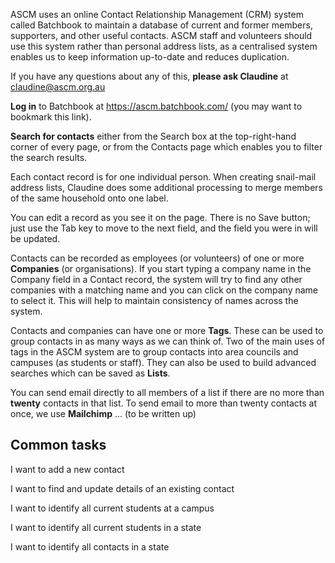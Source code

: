 ASCM uses an online Contact Relationship Management (CRM) system called Batchbook to maintain a database of current and former members, supporters, and other useful contacts. ASCM staff and volunteers should use this system rather than personal address lists, as a centralised system enables us to keep information up-to-date and reduces duplication.

If you have any questions about any of this, **please ask Claudine** at claudine@ascm.org.au

**Log in** to Batchbook at https://ascm.batchbook.com/ (you may want to bookmark this link).

**Search for contacts** either from the Search box at the top-right-hand corner of every page, or from the Contacts page which enables you to filter the search results.

Each contact record is for one individual person. When creating snail-mail address lists, Claudine does some additional processing to merge members of the same household onto one label.

You can edit a record as you see it on the page. There is no Save button; just use the Tab key to move to the next field, and the field you were in will be updated.

Contacts can be recorded as employees (or volunteers) of one or more **Companies** (or organisations). If you start typing a company name in the Company field in a Contact record, the system will try to find any other companies with a matching name and you can click on the company name to select it. This will help to maintain consistency of names across the system.

Contacts and companies can have one or more **Tags**. These can be used to group contacts in as many ways as we can think of. Two of the main uses of tags in the ASCM system are to group contacts into area councils and campuses (as students or staff). They can also be used to build advanced searches which can be saved as **Lists**.

You can send email directly to all members of a list if there are no more than **twenty** contacts in that list. To send email to more than twenty contacts at once, we use **Mailchimp** ... (to be written up)

## Common tasks

I want to add a new contact

I want to find and update details of an existing contact

I want to identify all current students at a campus

I want to identify all current students in a state

I want to identify all contacts in a state
